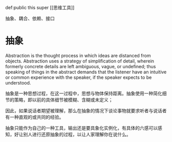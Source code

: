 def:public this super [[思维工具]]

抽象、耦合、依赖、接口

# 抽象

Abstraction is the thought process in which ideas are distanced from objects. Abstraction uses a strategy of simplification of detail, wherein formerly concrete details are left ambiguous, vague, or undefined; thus speaking of things in the abstract demands that the listener have an intuitive or common experience with the speaker, if the speaker expects to be understood.

抽象是一种思想过程，在这一过程中，思想与物体保持距离。抽象使用一种简化细节的策略，即以前的具体细节被模糊、含糊或未定义；

因此，如果说话者期望被理解，那么在抽象的情况下谈论事物就要求听者与说话者有一种直观的或共同的经验。

抽象只能作为自己的一种工具，输出还是要具象化实例化，有具体的六感可以感知，好让别人进行还原抽象的过程，以让人家理解你在说什么。